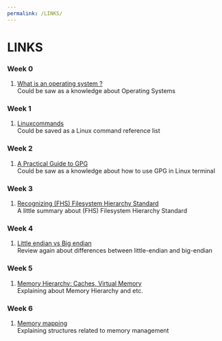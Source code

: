```yaml
---
permalink: /LINKS/
---
```


# LINKS

### Week 0
1. [What is an operating system ?](https://edu.gcfglobal.org/en/computerbasics/understanding-operating-systems/1/)<br>
Could be saw as a knowledge about Operating Systems

### Week 1
1. [Linuxcommands](http://cc.iiti.ac.in/docs/linuxcommands.pdf)<br>
Could be saved as a Linux command reference list

### Week 2
1. [A Practical Guide to GPG](https://www.linuxbabe.com/security/a-practical-guide-to-gpg-part-1-generate-your-keypair)<br>
Could be saw as a knowledge about how to use GPG in Linux terminal

### Week 3
1. [Recognizing (FHS) Filesystem Hierarchy Standard](https://tukangngipi.wordpress.com/2017/07/31/mengenal-fhs-filesystem-hierachy-standard/)<br>
A little summary about (FHS) Filesystem Hierarchy Standard

### Week 4
1. [Little endian vs Big endian](https://levelup.gitconnected.com/little-endian-vs-big-endian-eb2a2c3a9135)<br>
Review again about differences between little-endian and big-endian

### Week 5
1. [Memory Hierarchy: Caches, Virtual Memory](https://class.ece.uw.edu/469/hauck/lectures/07_Caches.pdf)<br>
Explaining about Memory Hierarchy and etc.

### Week 6
1. [Memory mapping](https://linux-kernel-labs.github.io/refs/heads/master/labs/memory_mapping.html)<br>
Explaining structures related to memory management
